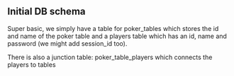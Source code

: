 ## Initial DB schema

Super basic, we simply have a table for poker_tables which stores the id and name of the poker table and a players table which has an id, name and password (we might add session_id too).

There is also a junction table: poker_table_players which connects the players to tables
